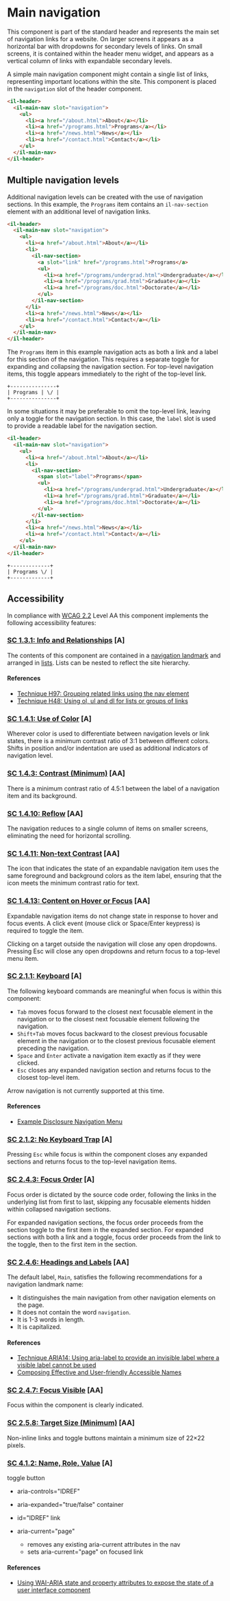 # Main navigation

This component is part of the standard header and represents the main set of navigation links for a website. On larger screens it appears as a horizontal bar with dropdowns for secondary levels of links. On small screens, it is contained within the header menu widget, and appears as a vertical column of links with expandable secondary levels.

A simple main navigation component might contain a single list of links, representing important locations within the site. This component is placed in the `navigation` slot of the header component.

```html
<il-header>
  <il-main-nav slot="navigation">
    <ul>
      <li><a href="/about.html">About</a></li>
      <li><a href="/programs.html">Programs</a></li>
      <li><a href="/news.html">News</a></li>
      <li><a href="/contact.html">Contact</a></li>
    </ul>
  </il-main-nav>
</il-header>
```

## Multiple navigation levels

Additional navigation levels can be created with the use of navigation sections. In this example, the `Programs` item contains an `il-nav-section` element with an additional level of navigation links.

```html
<il-header>
  <il-main-nav slot="navigation">
    <ul>
      <li><a href="/about.html">About</a></li>
      <li>
        <il-nav-section>
          <a slot="link" href="/programs.html">Programs</a>
          <ul>
            <li><a href="/programs/undergrad.html">Undergraduate</a></li>
            <li><a href="/programs/grad.html">Graduate</a></li>
            <li><a href="/programs/doc.html">Doctorate</a></li>
          </ul>          
        </il-nav-section>
      </li>
      <li><a href="/news.html">News</a></li>
      <li><a href="/contact.html">Contact</a></li>
    </ul>
  </il-main-nav>
</il-header>
```

The `Programs` item in this example navigation acts as both a link and a label for this section of the navigation. This requires a separate toggle for expanding and collapsing the navigation section. For top-level navigation items, this toggle appears immediately to the right of the top-level link.

```
+---------------+
| Programs | \/ |
+---------------+
```

In some situations it may be preferable to omit the top-level link, leaving only a toggle for the navigation section. In this case, the `label` slot is used to provide a readable label for the navigation section.

```html
<il-header>
  <il-main-nav slot="navigation">
    <ul>
      <li><a href="/about.html">About</a></li>
      <li>
        <il-nav-section>
          <span slot="label">Programs</span>
          <ul>
            <li><a href="/programs/undergrad.html">Undergraduate</a></li>
            <li><a href="/programs/grad.html">Graduate</a></li>
            <li><a href="/programs/doc.html">Doctorate</a></li>
          </ul>          
        </il-nav-section>
      </li>
      <li><a href="/news.html">News</a></li>
      <li><a href="/contact.html">Contact</a></li>
    </ul>
  </il-main-nav>
</il-header>
```

```
+-------------+
| Programs \/ |
+-------------+
```


## Accessibility

In compliance with [WCAG 2.2](https://www.w3.org/TR/WCAG22/) Level AA this component implements the following accessibility features:

### [SC 1.3.1: Info and Relationships](https://www.w3.org/WAI/WCAG21/Understanding/info-and-relationships) [A]

The contents of this component are contained in a [navigation landmark](https://www.w3.org/WAI/ARIA/apg/patterns/landmarks/examples/navigation.html) and  arranged in [lists](https://w3c.github.io/aria/#list). Lists can be nested to reflect the site hierarchy.

#### References

* [Technique H97: Grouping related links using the nav element](https://www.w3.org/WAI/WCAG21/Techniques/html/H97.html)
* [Technique H48: Using ol, ul and dl for lists or groups of links](https://www.w3.org/WAI/WCAG21/Techniques/html/H48.html)

### [SC 1.4.1: Use of Color](https://www.w3.org/WAI/WCAG22/Understanding/use-of-color.html) [A]

Wherever color is used to differentiate between navigation levels or link states, there is a minimum contrast ratio of 3:1 between different colors. Shifts in position and/or indentation are used as additional indicators of navigation level.

### [SC 1.4.3: Contrast (Minimum)](https://www.w3.org/WAI/WCAG22/Understanding/contrast-minimum.html) [AA]

There is a minimum contrast ratio of 4.5:1 between the label of a navigation item and its background.

### [SC 1.4.10: Reflow](https://www.w3.org/WAI/WCAG22/Understanding/reflow.html) [AA]

The navigation reduces to a single column of items on smaller screens, eliminating the need for horizontal scrolling.

### [SC 1.4.11: Non-text Contrast](https://www.w3.org/WAI/WCAG22/Understanding/non-text-contrast.html) [AA]

The icon that indicates the state of an expandable navigation item uses the same foreground and background colors as the item label, ensuring that the icon meets the minimum contrast ratio for text.

### [SC 1.4.13: Content on Hover or Focus](https://www.w3.org/WAI/WCAG22/Understanding/content-on-hover-or-focus.html) [AA]

Expandable navigation items do not change state in response to hover and focus events. A click event (mouse click or Space/Enter keypress) is required to toggle the item.

Clicking on a target outside the navigation will close any open dropdowns. Pressing Esc will close any open dropdowns and return focus to a top-level menu item.

### [SC 2.1.1: Keyboard](https://www.w3.org/WAI/WCAG22/Understanding/keyboard.html) [A]

The following keyboard commands are meaningful when focus is within this component:

* `Tab` moves focus forward to the closest next focusable element in the navigation or to the closest next focusable element following the navigation.
* `Shift+Tab` moves focus backward to the closest previous focusable element in the navigation or to the closest previous focusable element preceding the navigation.
* `Space` and `Enter` activate a navigation item exactly as if they were clicked.
* `Esc` closes any expanded navigation section and returns focus to the closest top-level item.

Arrow navigation is not currently supported at this time.

#### References
 
* [Example Disclosure Navigation Menu](https://www.w3.org/WAI/ARIA/apg/patterns/disclosure/examples/disclosure-navigation/)


### [SC 2.1.2: No Keyboard Trap](https://www.w3.org/WAI/WCAG22/Understanding/no-keyboard-trap.html) [A]

Pressing `Esc` while focus is within the component closes any expanded sections and returns focus to the top-level navigation items.

### [SC 2.4.3: Focus Order](https://www.w3.org/WAI/WCAG22/Understanding/focus-order.html) [A]

Focus order is dictated by the source code order, following the links in the underlying list from first to last, skipping any focusable elements hidden within collapsed navigation sections.

For expanded navigation sections, the focus order proceeds from the section toggle to the first item in the expanded section. For expanded sections with both a link and a toggle, focus order proceeds from the link to the toggle, then to the first item in the section.

### [SC 2.4.6: Headings and Labels](https://www.w3.org/WAI/WCAG22/Understanding/headings-and-labels.html) [AA]

The default label, `Main`, satisfies the following recommendations for a navigation landmark name:

* It distinguishes the main navigation from other navigation elements on the page.
* It does not contain the word `navigation`.
* It is 1-3 words in length.
* It is capitalized.

#### References

* [Technique ARIA14: Using aria-label to provide an invisible label where a visible label cannot be used](https://www.w3.org/WAI/WCAG21/Techniques/aria/ARIA14.html)
* [Composing Effective and User-friendly Accessible Names](https://www.w3.org/WAI/ARIA/apg/practices/names-and-descriptions/#naming_effectively)


### [SC 2.4.7: Focus Visible](https://www.w3.org/WAI/WCAG22/Understanding/focus-visible.html) [AA]

Focus within the component is clearly indicated.

### [SC 2.5.8: Target Size (Minimum)](https://www.w3.org/WAI/WCAG22/Understanding/target-size-minimum.html) [AA]

Non-inline links and toggle buttons maintain a minimum size of 22&times;22 pixels.

### [SC 4.1.2: Name, Role, Value](https://www.w3.org/WAI/WCAG22/Understanding/name-role-value.html) [A]


toggle button
* aria-controls="IDREF"
* aria-expanded="true/false"
  container
* id="IDREF"
  link
* aria-current="page"

  * removes any existing aria-current attributes in the nav
  * sets aria-current="page" on focused link


#### References

* [Using WAI-ARIA state and property attributes to expose the state of a user interface component](https://www.w3.org/WAI/WCAG22/Techniques/aria/ARIA5)
